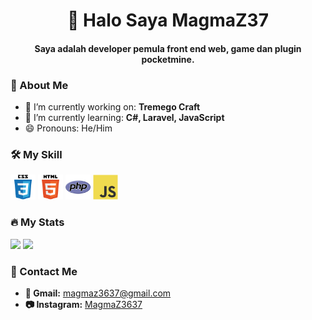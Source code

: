 <h1 align="center">👋 Halo Saya MagmaZ37</h2>

<h4 align="center">Saya adalah developer pemula front end web, game dan plugin pocketmine.</h4>

<h3>👋 About Me</h3>

- 🔭 I’m currently working on: **Tremego Craft**
- 🌱 I’m currently learning: **C#, Laravel, JavaScript**
- 😄 Pronouns: He/Him

<h3>🛠️ My Skill</h3>
<div>
  <img src="https://raw.githubusercontent.com/devicons/devicon/master/icons/css3/css3-original-wordmark.svg" width="40px">
  <img src="https://raw.githubusercontent.com/devicons/devicon/master/icons/html5/html5-original-wordmark.svg" width="40px">
  <img src="https://raw.githubusercontent.com/devicons/devicon/master/icons/php/php-original.svg" width="40px">
  <img src="https://raw.githubusercontent.com/devicons/devicon/master/icons/javascript/javascript-original.svg" width="40px">
</div>

<h3>🔥 My Stats</h3>
<img src="https://github-readme-stats.vercel.app/api?username=MagmaZ3637&show_icons=true&theme=prussian" />
<img src="https://github-readme-stats.vercel.app/api/top-langs/?username=MagmaZ3637&layout=donut-vertical&theme=prussian" />

<h3>💬 Contact Me</h3>

- **📧 Gmail:** magmaz3637@gmail.com
- **📷 Instagram:** [MagmaZ3637](https://www.instagram.com/magmaz36376/)



